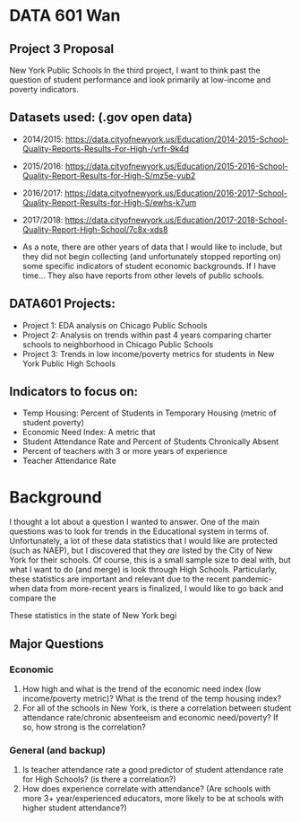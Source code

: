# DATA 601 Wan
## Project 3 Proposal
New York Public Schools
In the third project, I want to think past the question of student performance and look primarily at low-income and poverty indicators.

## Datasets used: (.gov open data)
- 2014/2015: https://data.cityofnewyork.us/Education/2014-2015-School-Quality-Reports-Results-For-High-/vrfr-9k4d
- 2015/2016: https://data.cityofnewyork.us/Education/2015-2016-School-Quality-Report-Results-for-High-S/mz5e-yub2
- 2016/2017: https://data.cityofnewyork.us/Education/2016-2017-School-Quality-Report-Results-for-High-S/ewhs-k7um
- 2017/2018: https://data.cityofnewyork.us/Education/2017-2018-School-Quality-Report-High-School/7c8x-xds8

- As a note, there are other years of data that I would like to include, but they did not begin collecting (and unfortunately stopped reporting on) some specific indicators of student economic backgrounds. If I have time... They also have reports from other levels of public schools.

## DATA601 Projects:
- Project 1: EDA analysis on Chicago Public Schools
- Project 2: Analysis on trends within past 4 years comparing charter schools to neighborhood in Chicago Public Schools
- Project 3: Trends in low income/poverty metrics for students in New York Public High Schools 

## Indicators to focus on:
- Temp Housing: Percent of Students in Temporary Housing (metric of student poverty)
- Economic Need Index: A metric that 
- Student Attendance Rate	and Percent of Students Chronically Absent
- Percent of teachers with 3 or more years of experience
- Teacher Attendance Rate

# Background
I thought a lot about a question I wanted to answer. One of the main questions was to look for trends in the Educational system in terms of.
Unfortunately, a lot of these data statistics that I would like are protected (such as NAEP), but I discovered that they *are* listed by the City of New York for their schools. 
Of course, this is a small sample size to deal with, but what I want to do (and merge) is look through High Schools. Particularly, these statistics are important and relevant
due to the recent pandemic- when data from more-recent years is finalized, I would like to go back and compare the

These statistics in the state of New York begi

## Major Questions

### Economic
1. How high and what is the trend of the economic need index (low income/poverty metric)? What is the trend of the temp housing index?
2. For all of the schools in New York, is there a correlation between student attendance rate/chronic absenteeism and economic need/poverty? If so, how strong is the correlation?

### General (and backup)
1. Is teacher attendance rate a good predictor of student attendance rate for High Schools? (is there a correlation?)
2. How does experience correlate with attendance? (Are schools with more 3+ year/experienced educators, more likely to be at schools with higher student attendance?)
